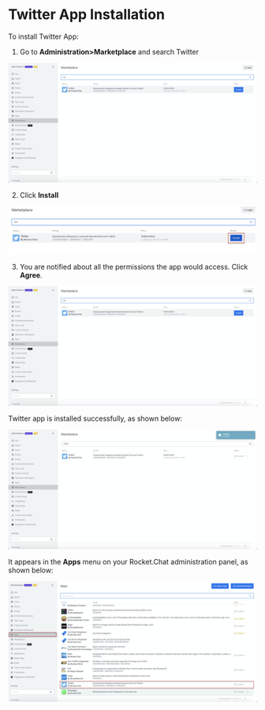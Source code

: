 # Twitter App Installation

 To install Twitter App:

1. Go to **Administration&gt;Marketplace** and search Twitter

![](../../../.gitbook/assets/image%20%28402%29.png)

2. Click **Install**

![](../../../.gitbook/assets/image%20%28401%29.png)

3. You are notified about all the permissions the app would access. Click **Agree**.

![](../../../.gitbook/assets/image%20%28397%29.png)

 Twitter app is installed successfully, as shown below:

![](../../../.gitbook/assets/image%20%28394%29.png)

It appears in the **Apps** menu on your Rocket.Chat administration panel, as shown below:

![](../../../.gitbook/assets/image%20%28403%29.png)

